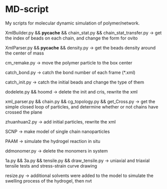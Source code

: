 # MD-script
My scripts for molecular dynamic simulation of polymer/network.

XmlBuilder.py && __pycache__ && chain_stat.py && chain_stat_transfer.py -> 
    get the index of beads on each chain, and change the form for ovito

XmlParser.py && __pycache__ && density.py -> get the beads density around the center of mass

cm_remake.py -> move the polymer particle to the box center  

catch_bond.py -> catch the bond number of each frame (*.xml)

catch_init.py -> catch the initial beads and change the type of them

dodelete.py && hoomd -> delete the init and cris, rewrite the xml

xml_parser.py && chain.py && cg_topology.py && get_Cross.py -> get the simple closed loop of particles, and determine whether or not chains have crossed the plane

zhuanhuan2.py -> add initial particles, rewrite the xml

SCNP -> make model of single chain nanoparticles

PAAM -> simulate the hydrogel reaction in situ

ddmonomer.py -> delete the monomers in system

1a.py && 3a.py && tensile.py && draw_tensile.py -> uniaxial and triaxial tensile tests and stress-strain curve drawing

resize.py -> additional solvents were added to the model to simulate the swelling process of the hydrogel, then nvt 